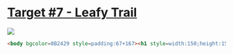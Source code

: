 # [Target #7 - Leafy Trail](https://cssbattle.dev/play/7)

![](https://cssbattle.dev/targets/7.png)

```HTML
<body bgcolor=0B2429 style=padding:67+167><h1 style=width:150;height:150;border-radius:67%0;background:#f3ac3c;box-shadow:-53q+0#998235,-106q+0#1a4341;>
```

